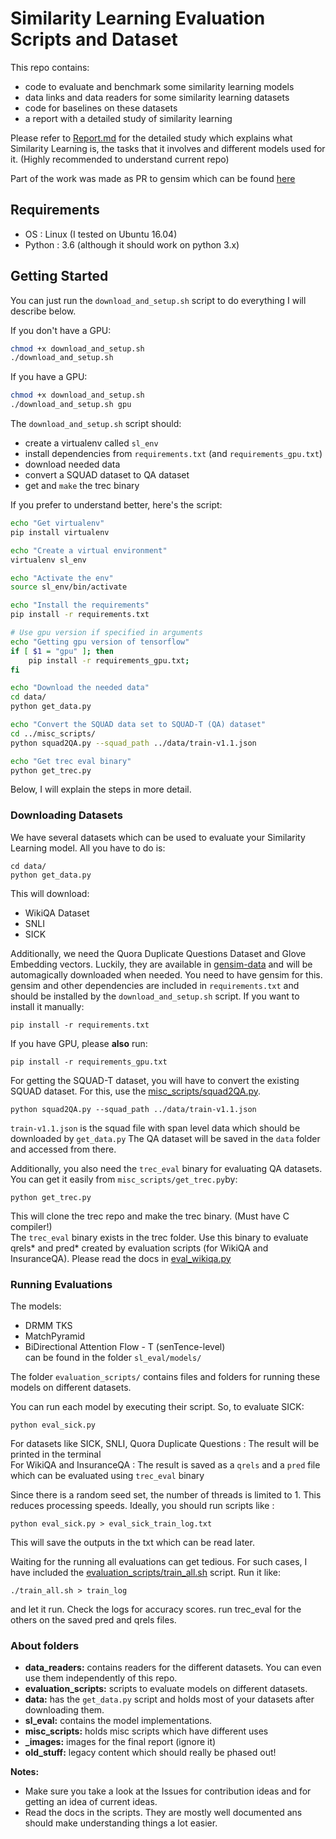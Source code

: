 # Similarity Learning Evaluation Scripts and Dataset
This repo contains:
- code to evaluate and benchmark some similarity learning models
- data links and data readers for some similarity learning datasets
- code for baselines on these datasets
- a report with a detailed study of similarity learning

Please refer to [Report.md](Report.md) for the detailed study which explains what Similarity Learning is, the tasks that it involves and different models used for it. (Highly recommended to understand current repo)

Part of the work was made as PR to gensim which can be found [here](https://github.com/RaRe-Technologies/gensim/pull/2050)

## Requirements
- OS : Linux (I tested on Ubuntu 16.04)
- Python : 3.6 (although it should work on python 3.x)

## Getting Started

You can just run the `download_and_setup.sh` script to do everything I will describe below.

If you don't have a GPU:

```bash
chmod +x download_and_setup.sh
./download_and_setup.sh
```

If you have a GPU:

```bash
chmod +x download_and_setup.sh
./download_and_setup.sh gpu
```

The `download_and_setup.sh` script should:  
- create a virtualenv called `sl_env`
- install dependencies from `requirements.txt` (and `requirements_gpu.txt`)
- download needed data
- convert a SQUAD dataset to QA dataset
- get and `make` the trec binary


If you prefer to understand better, here's the script:

```bash
echo "Get virtualenv"
pip install virtualenv

echo "Create a virtual environment"
virtualenv sl_env

echo "Activate the env"
source sl_env/bin/activate

echo "Install the requirements"
pip install -r requirements.txt

# Use gpu version if specified in arguments
echo "Getting gpu version of tensorflow"
if [ $1 = "gpu" ]; then 
	pip install -r requirements_gpu.txt;
fi

echo "Download the needed data"
cd data/
python get_data.py

echo "Convert the SQUAD data set to SQUAD-T (QA) dataset"
cd ../misc_scripts/
python squad2QA.py --squad_path ../data/train-v1.1.json

echo "Get trec eval binary"
python get_trec.py
```

Below, I will explain the steps in more detail.


### Downloading Datasets
We have several datasets which can be used to evaluate your Similarity Learning model. All you have to do is:

	cd data/
	python get_data.py

This will download:
- WikiQA Dataset
- SNLI
- SICK

Additionally, we need the Quora Duplicate Questions Dataset and Glove Embedding vectors. Luckily, they are available in [gensim-data](https://github.com/RaRe-Technologies/gensim-data) and will be automagically downloaded when needed. You need to have gensim for this. gensim and other dependencies are included in `requirements.txt` and should be installed by the `download_and_setup.sh` script. If you want to install it manually:

`pip install -r requirements.txt`

If you have GPU, please **also** run:  

`pip install -r requirements_gpu.txt`

For getting the SQUAD-T dataset, you will have to convert the existing SQUAD dataset. For this, use the [misc_scripts/squad2QA.py](https://github.com/aneesh-joshi/Similarity-Learning-Evaluation-Scripts/blob/master/misc_scripts/squad2QA.py).

	python squad2QA.py --squad_path ../data/train-v1.1.json

`train-v1.1.json` is the squad file with span level data which should be downloaded by `get_data.py`
The QA dataset will be saved in the `data` folder and accessed from there.

Additionally, you also need the `trec_eval` binary for evaluating QA datasets. You can get it easily from `misc_scripts/get_trec.py`by:

	python get_trec.py

This will clone the trec repo and make the trec binary. (Must have C compiler!)  
The `trec_eval` binary exists in the trec folder. Use this binary to evaluate qrels* and pred* created by evaluation scripts (for WikiQA and InsuranceQA). Please read the docs in [eval_wikiqa.py](https://github.com/aneesh-joshi/Similarity-Learning-Evaluation-Scripts/blob/master/evaluation_scripts/WikiQA/eval_wikiqa.py)

### Running Evaluations
The models:  
- DRMM TKS
- MatchPyramid
- BiDirectional Attention Flow - T (senTence-level)  
can be found in the folder `sl_eval/models/`

The folder `evaluation_scripts/` contains files and folders for running these models on different datasets.

You can run each model by executing their script. So, to evaluate SICK:

	python eval_sick.py

For datasets like SICK, SNLI, Quora Duplicate Questions : The result will be printed in the terminal  
For WikiQA and InsuranceQA : The result is saved as a `qrels` and a `pred` file which can be evaluated using `trec_eval` binary

Since there is a random seed set, the number of threads is limited to 1. This reduces processing speeds.
Ideally, you should run scripts like :

	python eval_sick.py > eval_sick_train_log.txt

This will save the outputs in the txt which can be read later.

Waiting for the running all evaluations can get tedious. For such cases, I have included the [evaluation_scripts/train_all.sh](https://github.com/aneesh-joshi/Similarity-Learning-Evaluation-Scripts/blob/master/evaluation_scripts/runall.sh) script. Run it like:

	./train_all.sh > train_log

and let it run. Check the logs for accuracy scores. run trec_eval for the others on the saved pred and qrels files.

### About folders
- **data_readers:** contains readers for the different datasets. You can even use them independently of this repo.
- **evaluation_scripts:** scripts to evaluate models on different datasets.
- **data:** has the `get_data.py` script and holds most of your datasets after downloading them.
- **sl_eval:** contains the model implementations.
- **misc_scripts:** holds misc scripts which have different uses
- **_images:** images for the final report (ignore it)
- **old_stuff:** legacy content which should really be phased out!


**Notes:**
- Make sure you take a look at the Issues for contribution ideas and for getting an idea of current ideas.
- Read the docs in the scripts. They are mostly well documented ans should make understanding things a lot easier.
